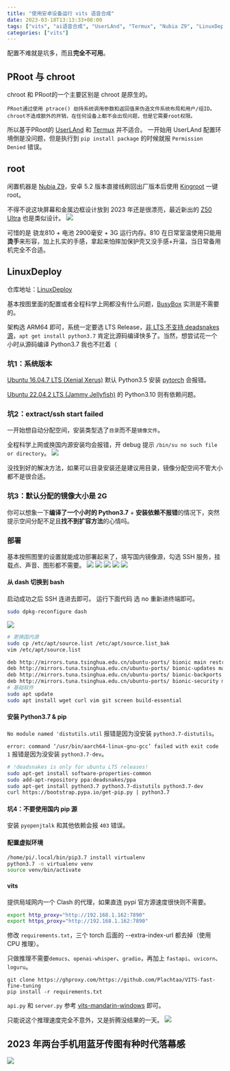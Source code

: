 ```yaml
---
title: "使用安卓设备运行 vits 语音合成"
date: 2023-03-18T13:13:33+08:00
tags: ["vits", "ai语音合成", "UserLAnd", "Termux", "Nubia Z9", "LinuxDeploy", "pyopenjtalk"]
categories: ["vits"]
---
```


配置不难就是坑多，而且**完全不可用**。

## PRoot 与 chroot
chroot 和 PRoot的一个主要区别是 chroot 是原生的。

    PRoot通过使用 ptrace() 劫持系统调用参数和返回值来伪造文件系统布局和用户/组ID。
    chroot不造成额外的开销，在任何设备上都不会出现问题，但是它需要root权限。

所以基于PRoot的 [UserLAnd](https://github.com/CypherpunkArmory/UserLAnd/releases) 和 [Termux](https://github.com/termux/termux-app/releases) 并不适合。
一开始用 UserLAnd 配置环境倒是没问题，但是执行到 `pip install package` 的时候就报 `Permission Denied` 错误。


## root
闲置机器是 [Nubia Z9](https://detail.zol.com.cn/picture_index_1524/index15235004_0_p391967.shtml#/&pn=177)，安卓 5.2 版本直接线刷回出厂版本后使用 [Kingroot](https://kingrootapp.net/) 一键 root。

不得不说这块屏幕和金属边框设计放到 2023 年还是很漂亮，最近新出的 [Z50 Ultra](https://www.ztedevices.com/cn/product/nubia-z50-ultra/) 也是类似设计。
![](https://s2.loli.net/2023/03/18/9G1w6TdSDEiYWfK.png)

可惜的是 骁龙810 + 电池 2900毫安 + 3G 运行内存。810 在日常室温使用只能用**烫手**来形容，加上扎实的手感，拿起来怕摔加保护壳又没手感+升温，当日常备用机完全不合适。


## LinuxDeploy
仓库地址：[LinuxDeploy](https://github.com/meefik/linuxdeploy/releases)

基本按图里面的配置或者全程科学上网都没有什么问题，[BusyBox](https://github.com/meefik/busybox/releases) 实测是不需要的。

架构选 ARM64 即可，系统一定要选 LTS Release，[非 LTS 不支持 deadsnakes 源](https://github.com/deadsnakes/issues/issues/142#issuecomment-790081078)，`apt get install python3.7` 肯定比源码编译快多了。当然，想尝试花一个小时从源码编译 Python3.7 我也不拦着（


### 坑1：系统版本
[Ubuntu 16.04.7 LTS (Xenial Xerus)](https://releases.ubuntu.com/16.04/) 默认 Python3.5 安装 [pytorch](https://pytorch.org/get-started/locally/) 会报错。

[Ubuntu 22.04.2 LTS (Jammy Jellyfish)](https://releases.ubuntu.com/jammy/) 的 Python3.10 则有依赖问题。


### 坑2：extract/ssh start failed
一开始想自动分配空间，安装类型选了`目录`而不是`镜像文件`。

全程科学上网或换国内源安装均会报错，开 debug 提示 `/bin/su no such file or directory`。
![](https://s2.loli.net/2023/03/18/24b8aEzWZgwoixS.png)

没找到好的解决方法，如果可以目录安装还是建议用目录，镜像分配空间不管大小都不是很合适。


### 坑3：默认分配的镜像大小是 2G
你可以想象一下**编译了一个小时的 Python3.7** + **安装依赖不报错**的情况下，突然提示空间分配不足且**找不到扩容方法**的心情吗。


### 部署
基本按照图里的设置就能成功部署起来了，填写国内镜像源，勾选 SSH 服务，挂载点、声音、图形都不需要。
![](https://s2.loli.net/2023/03/18/UoR7mEJ1CjQ8IXK.png)
![](https://s2.loli.net/2023/03/18/FlDEUkvWC3wyPBm.png)
![](https://s2.loli.net/2023/03/18/gBNGJRO8eUCbqYD.png)
![](https://s2.loli.net/2023/03/18/Z6wqvaVS9x8l2NA.png)
![](https://s2.loli.net/2023/03/18/XgWl7u5NvQILzmw.png)


#### 从 dash 切换到 bash
启动成功之后 SSH 连进去即可。
运行下面代码 选 no 重新进终端即可。
```bash
sudo dpkg-reconfigure dash
```
![](https://s2.loli.net/2023/03/18/n3Eb8qieZ6pUHhx.png)



```bash
# 更换国内源
sudo cp /etc/apt/source.list /etc/apt/source.list_bak
vim /etc/apt/source.list

deb http://mirrors.tuna.tsinghua.edu.cn/ubuntu-ports/ bionic main restricted universe multiverse
deb http://mirrors.tuna.tsinghua.edu.cn/ubuntu-ports/ bionic-updates main restricted universe multiverse
deb http://mirrors.tuna.tsinghua.edu.cn/ubuntu-ports/ bionic-backports main restricted universe multiverse
deb http://mirrors.tuna.tsinghua.edu.cn/ubuntu-ports/ bionic-security main restricted universe multiverse
# 基础软件
sudo apt update
sudo apt install wget curl vim git screen build-essential
```

#### 安装 Python3.7 & pip
`No module named 'distutils.util` 报错是因为没安装 `python3.7-distutils`。

`error: command ‘/usr/bin/aarch64-linux-gnu-gcc’ failed with exit code 1` 报错是因为没安装 `python3.7-dev`。

```bash
# !deadsnakes is only for ubuntu LTS releases!
sudo apt-get install software-properties-common
sudo add-apt-repository ppa:deadsnakes/ppa
sudo apt-get install python3.7 python3.7-distutils python3.7-dev
curl https://bootstrap.pypa.io/get-pip.py | python3.7
```

#### 坑4：不要使用国内 pip 源
安装 `pyopenjtalk` 和其他依赖会报 `403` 错误。


#### 配置虚拟环境
```bash
/home/pi/.local/bin/pip3.7 install virtualenv
python3.7 -m virtualenv venv
source venv/bin/activate
```

#### vits
提供局域网内一个 Clash 的代理，如果直连 pypi 官方源速度很快则不需要。

```bash
export http_proxy="http://192.168.1.162:7890"
export https_proxy="http://192.168.1.162:7890"
```

修改 `requirements.txt`，三个 torch 后面的 --extra-index-url 都去掉（使用 CPU 推理）。

只做推理不需要`demucs`、`openai-whisper`、`gradio`，再加上 `fastapi`、`uvicorn`、`loguru`。

```git
git clone https://ghproxy.com/https://github.com/Plachtaa/VITS-fast-fine-tuning
pip install -r requirements.txt
```

`api.py` 和 `server.py` 参考 [vits-mandarin-windows](https://github.com/rotten-work/vits-mandarin-windows) 即可。

只能说这个推理速度完全不意外，又是折腾没结果的一天。
![](https://s2.loli.net/2023/03/18/wHx5jFCMVglO8dn.png)

## 2023 年两台手机用蓝牙传图有种时代落幕感
![](https://s2.loli.net/2023/03/18/iIaQHxJtqs4S8Lb.jpg)